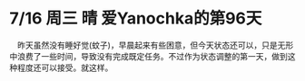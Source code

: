# 7/16 周三 晴 爱Yanochka的第96天
&emsp;昨天虽然没有睡好觉(蚊子)，早晨起来有些困意，但今天状态还可以，只是无形中浪费了一些时间，导致没有完成既定任务。不过作为状态调整的第一天，做到这种程度还可以接受。就这样。
